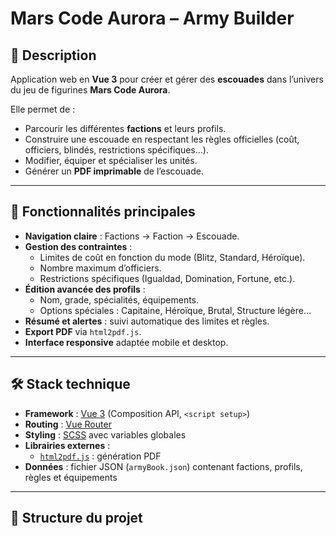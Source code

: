 # Mars Code Aurora – Army Builder

## 📖 Description
Application web en **Vue 3** pour créer et gérer des **escouades** dans l’univers du jeu de figurines **Mars Code Aurora**.  

Elle permet de :
- Parcourir les différentes **factions** et leurs profils.
- Construire une escouade en respectant les règles officielles (coût, officiers, blindés, restrictions spécifiques…).
- Modifier, équiper et spécialiser les unités.
- Générer un **PDF imprimable** de l’escouade.

---

## 🚀 Fonctionnalités principales
- **Navigation claire** : Factions → Faction → Escouade.
- **Gestion des contraintes** :
  - Limites de coût en fonction du mode (Blitz, Standard, Héroïque).
  - Nombre maximum d’officiers.
  - Restrictions spécifiques (Igualdad, Domination, Fortune, etc.).
- **Édition avancée des profils** :
  - Nom, grade, spécialités, équipements.
  - Options spéciales : Capitaine, Héroïque, Brutal, Structure légère…
- **Résumé et alertes** : suivi automatique des limites et règles.
- **Export PDF** via `html2pdf.js`.
- **Interface responsive** adaptée mobile et desktop.

---

## 🛠️ Stack technique
- **Framework** : [Vue 3](https://vuejs.org/) (Composition API, `<script setup>`)
- **Routing** : [Vue Router](https://router.vuejs.org/)
- **Styling** : [SCSS](https://sass-lang.com/) avec variables globales
- **Librairies externes** :
  - [`html2pdf.js`](https://github.com/eKoopmans/html2pdf.js) : génération PDF
- **Données** : fichier JSON (`armyBook.json`) contenant factions, profils, règles et équipements

---

## 📂 Structure du projet
